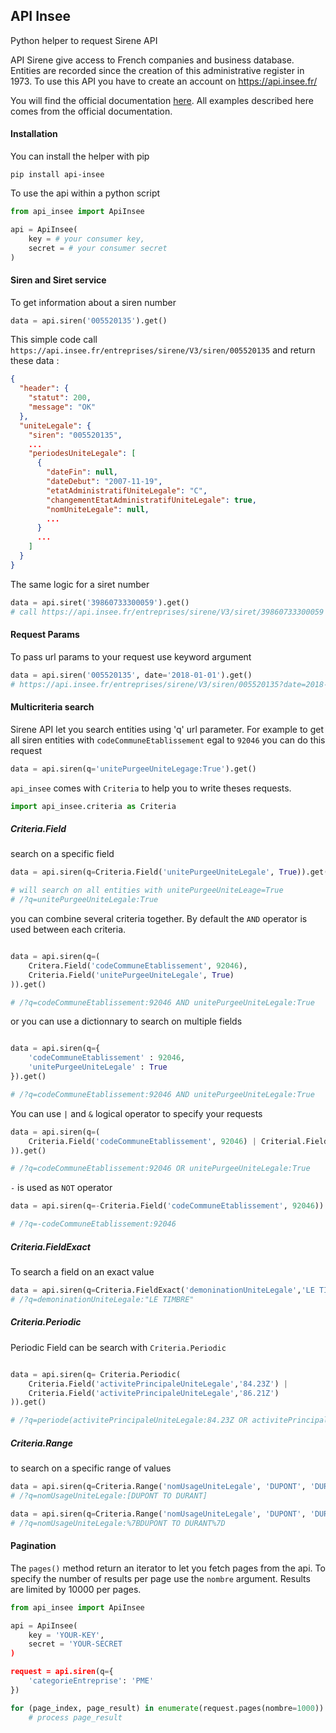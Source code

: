 ## API Insee

Python helper to request Sirene API

API Sirene give access to French companies and business database. Entities are recorded since the creation
of this administrative register in 1973. To use this API you have to create an account on <https://api.insee.fr/>

You will find the official documentation [here](https://api.insee.fr/catalogue/site/themes/wso2/subthemes/insee/pages/item-info.jag?name=Sirene&version=V3&provider=insee). All examples described here comes from the official documentation.


#### Installation

You can install the helper with pip

```
pip install api-insee
```

To use the api within a python script

```python
from api_insee import ApiInsee

api = ApiInsee(
    key = # your consumer key,
    secret = # your consumer secret
)

```

#### Siren and Siret service

To get information about a siren number

```python
data = api.siren('005520135').get()
```

This simple code call ```https://api.insee.fr/entreprises/sirene/V3/siren/005520135``` and return these data :

```json
{
  "header": {
    "statut": 200,
    "message": "OK"
  },
  "uniteLegale": {
    "siren": "005520135",
    ...
    "periodesUniteLegale": [
      {
        "dateFin": null,
        "dateDebut": "2007-11-19",
        "etatAdministratifUniteLegale": "C",
        "changementEtatAdministratifUniteLegale": true,
        "nomUniteLegale": null,
        ...
      }
      ...
    ]
  }
}
```

The same logic for a siret number

```python
data = api.siret('39860733300059').get()
# call https://api.insee.fr/entreprises/sirene/V3/siret/39860733300059
```

#### Request Params

To pass url params to your request use keyword argument

```python
data = api.siren('005520135', date='2018-01-01').get()
# https://api.insee.fr/entreprises/sirene/V3/siren/005520135?date=2018-01-01
```

#### Multicriteria search

Sirene API let you search entities using 'q' url parameter. For example
to get all siren entities with ```codeCommuneEtablissement``` egal to ```92046``` you can do this request

```python
data = api.siren(q='unitePurgeeUniteLegage:True').get()
```

```api_insee``` comes with ```Criteria``` to help you to write theses requests.

```python
import api_insee.criteria as Criteria
```

##### Criteria.Field

search on a specific field

```python
data = api.siren(q=Criteria.Field('unitePurgeeUniteLegale', True)).get()

# will search on all entities with unitePurgeeUniteLeage=True
# /?q=unitePurgeeUniteLegale:True
```

you can combine several criteria together. By default the ```AND``` operator
is used between each criteria.

```python

data = api.siren(q=(
    Critera.Field('codeCommuneEtablissement', 92046),
    Criteria.Field('unitePurgeeUniteLegale', True)
)).get()

# /?q=codeCommuneEtablissement:92046 AND unitePurgeeUniteLegale:True

```

or you can use a dictionnary to search on multiple fields

```python

data = api.siren(q={
    'codeCommuneEtablissement' : 92046,
    'unitePurgeeUniteLegale' : True
}).get()

# /?q=codeCommuneEtablissement:92046 AND unitePurgeeUniteLegale:True

```

You can use ```|``` and ```&``` logical operator to specify your requests

```python
data = api.siren(q=(
    Criteria.Field('codeCommuneEtablissement', 92046) | Criterial.Field('unitePurgeeUniteLegale', True)
)).get()

# /?q=codeCommuneEtablissement:92046 OR unitePurgeeUniteLegale:True
```

```-``` is used as ```NOT``` operator

```python
data = api.siren(q=-Criteria.Field('codeCommuneEtablissement', 92046)).get()

# /?q=-codeCommuneEtablissement:92046
```

##### Criteria.FieldExact

To search a field on an exact value

```python
data = api.siren(q=Criteria.FieldExact('demoninationUniteLegale','LE TIMBRE')).get()
# /?q=demoninationUniteLegale:"LE TIMBRE"
```

##### Criteria.Periodic

Periodic Field can be search with ```Criteria.Periodic```

```python

data = api.siren(q= Criteria.Periodic(
    Criteria.Field('activitePrincipaleUniteLegale','84.23Z') |
    Criteria.Field('activitePrincipaleUniteLegale','86.21Z')
)).get()

# /?q=periode(activitePrincipaleUniteLegale:84.23Z OR activitePrincipaleUniteLegale:86.21Z)
```

##### Criteria.Range

to search on a specific range of values

```python
data = api.siren(q=Criteria.Range('nomUsageUniteLegale', 'DUPONT', 'DURANT'))
# /?q=nomUsageUniteLegale:[DUPONT TO DURANT]

data = api.siren(q=Criteria.Range('nomUsageUniteLegale', 'DUPONT', 'DURANT', exclude=True))
# /?q=nomUsageUniteLegale:%7BDUPONT TO DURANT%7D
```

#### Pagination

The ```pages()``` method return an iterator to let you fetch pages from the api. To specify the number of results per page use the ```nombre``` argument. Results are limited by 10000 per pages.

```python
from api_insee import ApiInsee

api = ApiInsee(
    key = 'YOUR-KEY',
    secret = 'YOUR-SECRET
)

request = api.siren(q={
    'categorieEntreprise': 'PME'
})

for (page_index, page_result) in enumerate(request.pages(nombre=1000)):
    # process page_result
